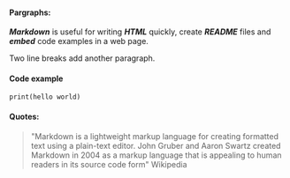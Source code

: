 [//]: # (writing text)

#### Pargraphs: 

***Markdown*** is useful for writing ***HTML*** quickly, create ***README*** files and ***embed*** code examples in a web page.

Two line breaks add another paragraph.


#### Code example
`print(hello world)`


#### Quotes: 

>"Markdown is a lightweight markup language for creating formatted text using a plain-text editor. John Gruber and Aaron Swartz created Markdown in 2004 as a markup language that is appealing to human readers in its source code form" Wikipedia
